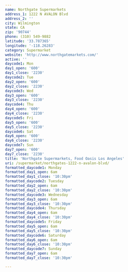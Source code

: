 ```yaml
---
name: Northgate Supermarkets
address_1: 1222 N AVALON Blvd
address_2: ''
city: Wilmington
state: CA
zip: '90744'
phone: (310) 549-9882
latitude: '33.787365'
longitude: '-118.26283'
category: Supermarket
website: 'http://www.northgatemarkets.com/'
active: ''
daycode1: Mon
day1_open: '600'
day1_close: '2230'
daycode2: Tue
day2_open: '600'
day2_close: '2230'
daycode3: Wed
day3_open: '600'
day3_close: '2230'
daycode4: Thu
day4_open: '600'
day4_close: '2230'
daycode5: Fri
day5_open: '600'
day5_close: '2230'
daycode6: Sat
day6_open: '600'
day6_close: '2230'
daycode7: Sun
day7_open: '600'
day7_close: '2230'
title: 'Northgate Supermarkets, Food Oasis Los Angeles'
uri: /supermarket/northgates-1222-n-avalon-blvd/
formatted_daycode1: Monday
formatted_day1_open: 6am
formatted_day1_close: '10:30pm'
formatted_daycode2: Tuesday
formatted_day2_open: 6am
formatted_day2_close: '10:30pm'
formatted_daycode3: Wednesday
formatted_day3_open: 6am
formatted_day3_close: '10:30pm'
formatted_daycode4: Thursday
formatted_day4_open: 6am
formatted_day4_close: '10:30pm'
formatted_daycode5: Friday
formatted_day5_open: 6am
formatted_day5_close: '10:30pm'
formatted_daycode6: Saturday
formatted_day6_open: 6am
formatted_day6_close: '10:30pm'
formatted_daycode7: Sunday
formatted_day7_open: 6am
formatted_day7_close: '10:30pm'

---
```



